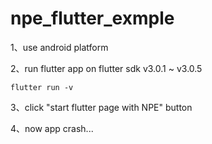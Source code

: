 # npe_flutter_exmple

1、use android platform

2、run flutter app on flutter sdk v3.0.1 ~ v3.0.5
```shell
flutter run -v
```

3、click "start flutter page with NPE" button

4、now app crash...

